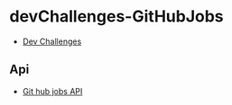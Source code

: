 # devChallenges-GitHubJobs


- [Dev Challenges ]

## Api

- [Git hub jobs API]

[Dev Challenges]:https://devchallenges.io/challenges/TtUjDt19eIHxNQ4n5jps
[Git hub jobs API]:https://jobs.github.com/api